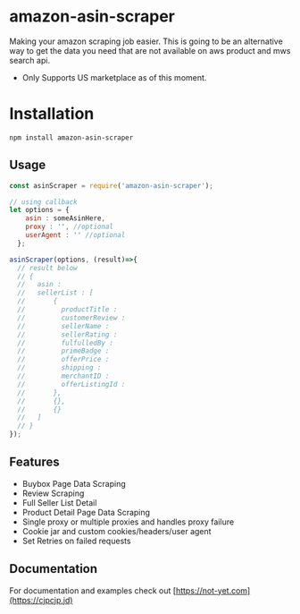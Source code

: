 # amazon-asin-scraper

Making your amazon scraping job easier. This is going to be an alternative way to get the data you need that are not available on aws product and mws search api.

 - Only Supports US marketplace as of this moment.

# Installation

```shell
npm install amazon-asin-scraper
```

## Usage

```js
const asinScraper = require('amazon-asin-scraper');

// using callback
let options = {
    asin : someAsinHere,
    proxy : '', //optional
    userAgent : '' //optional
  };

asinScraper(options, (result)=>{
  // result below
  // {
  //   asin :
  //   sellerList : [
  //       {
  //         productTitle :
  //         customerReview :
  //         sellerName :
  //         sellerRating :
  //         fulfulledBy :
  //         primeBadge :
  //         offerPrice :
  //         shipping :
  //         merchantID :
  //         offerListingId :
  //       },
  //       {},
  //       {}
  //   ]
  // }  
});
```

## Features

- Buybox Page Data Scraping
- Review Scraping
- Full Seller List Detail
- Product Detail Page Data Scraping
- Single proxy or multiple proxies and handles proxy failure
- Cookie jar and custom cookies/headers/user agent
- Set Retries on failed requests

## Documentation

For documentation and examples check out [https://not-yet.com](https://cjpcjp.jd)
